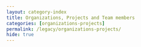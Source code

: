 ```yaml
---
layout: category-index
title: Organizations, Projects and Team members
categories: [organizations-projects]
permalink: /legacy/organizations-projects/
hide: true
---
```

